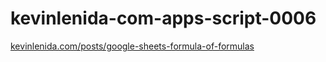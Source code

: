 # kevinlenida-com-apps-script-0006
[kevinlenida.com/posts/google-sheets-formula-of-formulas](https://kevinlenida.com/posts/google-sheets-formula-of-formulas)

